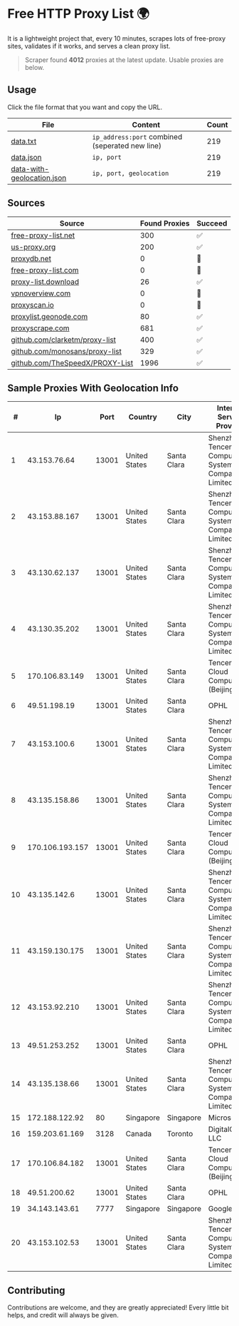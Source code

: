 
# Free HTTP Proxy List 🌍

It is a lightweight project that, every 10 minutes, scrapes lots of free-proxy sites, validates if it works, and serves a clean proxy list.


> Scraper found **4012** proxies at the latest update. Usable proxies are below.

## Usage

Click the file format that you want and copy the URL.


|File|Content|Count|
|----|-------|-----|
|[data.txt](https://raw.githubusercontent.com/themiralay/Proxy-List-World/master/data.txt)|`ip_address:port` combined (seperated new line)|219|
|[data.json](https://raw.githubusercontent.com/themiralay/Proxy-List-World/master/data.json)|`ip, port`|219|
|[data-with-geolocation.json](https://raw.githubusercontent.com/themiralay/Proxy-List-World/master/data-with-geolocation.json)|`ip, port, geolocation`|219|

## Sources

|Source|Found Proxies|Succeed|
|------|-------------|-------|
|[free-proxy-list.net](https://free-proxy-list.net)|300|✅|
|[us-proxy.org](https://www.us-proxy.org)|200|✅|
|[proxydb.net](http://proxydb.net)|0|🚫|
|[free-proxy-list.com](https://free-proxy-list.com/?page=&port=&type%5B%5D=http&type%5B%5D=https&up_time=0&search=Search)|0|🚫|
|[proxy-list.download](https://www.proxy-list.download/HTTP)|26|✅|
|[vpnoverview.com](https://vpnoverview.com/privacy/anonymous-browsing/free-proxy-servers)|0|🚫|
|[proxyscan.io](https://www.proxyscan.io)|0|🚫|
|[proxylist.geonode.com](https://proxylist.geonode.com/api/proxy-list?limit=300&page=1&sort_by=lastChecked&sort_type=desc&protocols=http,https)|80|✅|
|[proxyscrape.com](https://api.proxyscrape.com/v2/?request=displayproxies&protocol=http&timeout=10000&country=all&ssl=all&anonymity=all)|681|✅|
|[github.com/clarketm/proxy-list](https://raw.githubusercontent.com/clarketm/proxy-list/master/proxy-list-raw.txt)|400|✅|
|[github.com/monosans/proxy-list](https://raw.githubusercontent.com/monosans/proxy-list/main/proxies/http.txt)|329|✅|
|[github.com/TheSpeedX/PROXY-List](https://raw.githubusercontent.com/TheSpeedX/PROXY-List/master/http.txt)|1996|✅|


## Sample Proxies With Geolocation Info

|#|Ip|Port|Country|City|Internet Service Provider|
|-|--|----|-------|----|-------------------------|
|1|43.153.76.64|13001|United States|Santa Clara|Shenzhen Tencent Computer Systems Company Limited|
|2|43.153.88.167|13001|United States|Santa Clara|Shenzhen Tencent Computer Systems Company Limited|
|3|43.130.62.137|13001|United States|Santa Clara|Shenzhen Tencent Computer Systems Company Limited|
|4|43.130.35.202|13001|United States|Santa Clara|Shenzhen Tencent Computer Systems Company Limited|
|5|170.106.83.149|13001|United States|Santa Clara|Tencent Cloud Computing (Beijing) Co|
|6|49.51.198.19|13001|United States|Santa Clara|OPHL|
|7|43.153.100.6|13001|United States|Santa Clara|Shenzhen Tencent Computer Systems Company Limited|
|8|43.135.158.86|13001|United States|Santa Clara|Shenzhen Tencent Computer Systems Company Limited|
|9|170.106.193.157|13001|United States|Santa Clara|Tencent Cloud Computing (Beijing) Co|
|10|43.135.142.6|13001|United States|Santa Clara|Shenzhen Tencent Computer Systems Company Limited|
|11|43.159.130.175|13001|United States|Santa Clara|Shenzhen Tencent Computer Systems Company Limited|
|12|43.153.92.210|13001|United States|Santa Clara|Shenzhen Tencent Computer Systems Company Limited|
|13|49.51.253.252|13001|United States|Santa Clara|OPHL|
|14|43.135.138.66|13001|United States|Santa Clara|Shenzhen Tencent Computer Systems Company Limited|
|15|172.188.122.92|80|Singapore|Singapore|Microsoft|
|16|159.203.61.169|3128|Canada|Toronto|DigitalOcean, LLC|
|17|170.106.84.182|13001|United States|Santa Clara|Tencent Cloud Computing (Beijing) Co|
|18|49.51.200.62|13001|United States|Santa Clara|OPHL|
|19|34.143.143.61|7777|Singapore|Singapore|Google LLC|
|20|43.153.102.53|13001|United States|Santa Clara|Shenzhen Tencent Computer Systems Company Limited|



## Contributing

Contributions are welcome, and they are greatly appreciated! Every
little bit helps, and credit will always be given.

